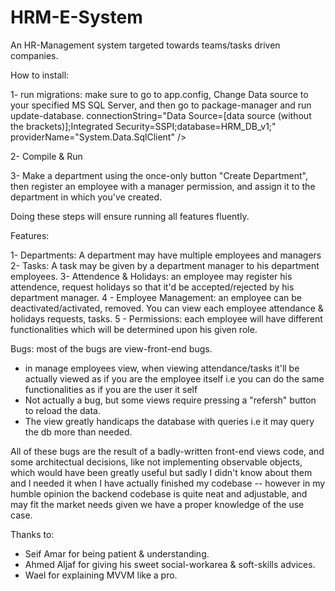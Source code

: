 # HRM-E-System
An HR-Management system targeted towards teams/tasks driven companies.

How to install:

1- run migrations:
     make sure to go to app.config, Change Data source to your specified MS SQL Server, 
     and then go to package-manager and run update-database.
            connectionString="Data Source=[data source (without the brackets)];Integrated Security=SSPI;database=HRM_DB_v1;" providerName="System.Data.SqlClient" />

2- Compile & Run


3- Make a department using the once-only button "Create Department", then register an employee with a manager permission,
     and assign it to the department in which you've created.
     
Doing these steps will ensure running all features fluently.

Features:

1- Departments: A department may have multiple employees and managers
2- Tasks: A task may be given by a department manager to his department employees.
3- Attendence & Holidays: an employee may register his attendence, request holidays so that it'd be accepted/rejected by 
  his department manager.
4 - Employee Management: an employee can be deactivated/activated, removed. You can view each employee attendance & holidays requests, 
                         tasks.
5 - Permissions: each employee will have different functionalities which will be determined upon his given role.

Bugs: most of the bugs are view-front-end bugs.

- in manage employees view, when viewing attendance/tasks it'll be actually viewed as if you are the employee itself i.e you can do the
  same functionalities as if you are the user it self
- Not actually a bug, but some views require pressing a "refersh" button to reload the data. 
- The view greatly handicaps the database with queries i.e it may query the db more than needed.

All of these bugs are the result of a badly-written front-end views code, and some architectual decisions, like not implementing 
observable objects, which would have been greatly useful but sadly I didn't know about them and I needed it when I have actually
finished my codebase -- however in my humble opinion the backend codebase is quite neat and adjustable,  and may fit the market 
needs given we have a proper knowledge of the use case.



Thanks to:
* Seif Amar for being patient & understanding.
* Ahmed Aljaf for giving his sweet social-workarea & soft-skills advices.
* Wael for explaining MVVM like a pro.

